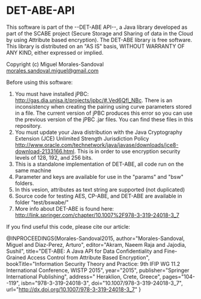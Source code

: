 # DET-ABE-API

 This software is part of the --DET-ABE API--, a Java library developed as part of the SCABE project (Secure Storage and Sharing 
 of data in the Cloud by using  Attribute based encryption).
 The DET-ABE library is free software. This library is distributed on an "AS IS" basis, WITHOUT WARRANTY OF ANY KIND, either expressed or implied.
 
 Copyright (c) Miguel Morales-Sandoval 
 morales.sandoval.miguel@gmail.com


Before using this software:

1. You must have installed jPBC: http://gas.dia.unisa.it/projects/jpbc/#.Ved6Qfl_NBc.
There is an inconsistency when creating the pairing using curve parameters stored in a file. The current version of jPBC produces this error so you can use the previous version of the jPBC .jar files.  You can find these files in this repository.
2. You must update your Java distribution with the Java Cryptography Extension (JCE) Unlimited Strength Jurisdiction Policy
http://www.oracle.com/technetwork/java/javase/downloads/jce8-download-2133166.html. This is in order to use encryption security levels of 128, 192, and 256 bits. 
3. This is a standalone implementation of DET-ABE, all code run on the same machine
4. Parameter and keys are available for use in the "params" and "bsw" folders. 
5. In this vesion, attributes as text string are supported (not duplicated)
6. Source code for testing AES, CP-ABE, and DET-ABE are available in folder "test/bswabe/"
7. More info about DET-ABE is found here:
http://link.springer.com/chapter/10.1007%2F978-3-319-24018-3_7


If you find useful this code, please cite our article:

@INPROCEEDINGS{Morales-Sandoval2015,
author="Morales-Sandoval, Miguel
and Diaz-Perez, Arturo",
editor="Akram, Naeem Raja
and Jajodia, Sushil",
title="DET-ABE: A Java API for Data Confidentiality and Fine-Grained Access Control from Attribute Based Encryption",
bookTitle="Information Security Theory and Practice: 9th IFIP WG 11.2 International Conference, WISTP 2015",
year="2015",
publisher="Springer International Publishing",
address=" Heraklion, Crete, Greece",
pages="104--119",
isbn="978-3-319-24018-3",
doi="10.1007/978-3-319-24018-3_7",
url="http://dx.doi.org/10.1007/978-3-319-24018-3_7"
}



